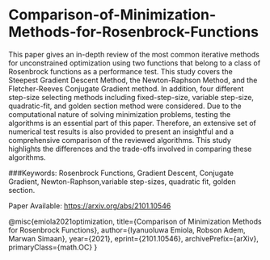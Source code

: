 # Comparison-of-Minimization-Methods-for-Rosenbrock-Functions
This paper gives an in-depth review of the most common iterative methods for unconstrained optimization using two functions that belong to a class of Rosenbrock functions as a performance test. This study covers the Steepest Gradient Descent Method, the Newton-Raphson Method, and the Fletcher-Reeves
Conjugate Gradient method. In addition, four different step-size selecting methods including fixed-step-size, variable step-size, quadratic-fit, and golden section method were considered. Due to the computational nature of solving minimization problems, testing the algorithms is an essential part of this paper. Therefore, an extensive set of numerical test results is also provided to present an insightful and a comprehensive comparison of the reviewed algorithms. This study highlights the differences and the trade-offs involved in comparing these algorithms.

###Keywords: Rosenbrock Functions, Gradient Descent, Conjugate Gradient, Newton-Raphson,variable step-sizes, quadratic fit, golden section.

Paper Available: https://arxiv.org/abs/2101.10546

@misc{emiola2021optimization,
      title={Comparison of Minimization Methods for Rosenbrock Functions}, 
      author={Iyanuoluwa Emiola, Robson Adem, Marwan Simaan},
      year={2021},
      eprint={2101.10546},
      archivePrefix={arXiv},
      primaryClass={math.OC}
}

